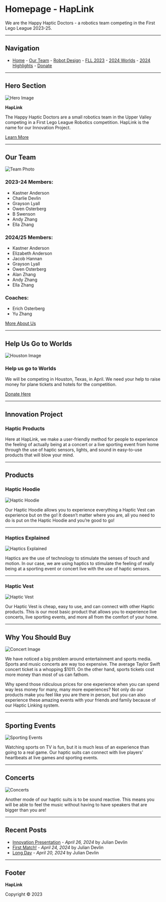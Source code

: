 # Homepage - HapLink

We are the Happy Haptic Doctors - a robotics team competing in the First Lego League 2023-25.

---

## Navigation

- [Home](index.md) - [Our Team](our-team/index.md) - [Robot Design](happy-haptic-doctors-robot-design/index.md) - [FLL 2023](2023/FLL2023.md) - [2024 Worlds](2024-worlds/index.md) - [2024 Highlights](2024/index.md) - [Donate](donate/index.html)

---


## Hero Section

![Hero Image](wp-content/uploads/2024/01/IMG_7438.jpg)

**HapLink**

The Happy Haptic Doctors are a small robotics team in the Upper Valley competing in a First Lego League Robotics competition. HapLink is the name for our Innovation Project.

[Learn More](2024-worlds/index.md)

---

## Our Team

![Team Photo](wp-content/uploads/2024/01/StatesPicture-edited.jpg)

### 2023-24 Members:
- Kastner Anderson
- Charlie Devlin
- Grayson Lyall
- Owen Osterberg
- B Swenson
- Andy Zhang
- Ella Zhang

### 2024/25 Members:
- Kastner Anderson
- Elizabeth Anderson
- Jacob Hannan
- Grayson Lyall
- Owen Osterberg
- Alan Zhang
- Andy Zhang
- Ella Zhang

### Coaches:
- Erich Osterberg
- Yu Zhang

[More About Us](our-team/index.html)

---

## Help Us Go to Worlds

![Houston Image](wp-content/uploads/2024/01/texas-1584104_1920.jpg)

### Help us go to Worlds

We will be competing in Houston, Texas, in April. We need your help to raise money for plane tickets and hotels for the competition.

[Donate Here](donate/index.html)

---

## Innovation Project

### Haptic Products

Here at HapLink, we make a user-friendly method for people to experience the feeling of actually being at a concert or a live sporting event from home through the use of haptic sensors, lights, and sound in easy-to-use products that will blow your mind.

---

## Products

### Haptic Hoodie

![Haptic Hoodie](wp-content/uploads/2024/04/IMG_2821-2-scaled.jpg)

Our Haptic Hoodie allows you to experience everything a Haptic Vest can experience but on the go! It doesn’t matter where you are, all you need to do is put on the Haptic Hoodie and you’re good to go!

---

### Haptics Explained

![Haptics Explained](wp-content/uploads/2024/01/yeloow-spinnny-edited.jpg)

Haptics are the use of technology to stimulate the senses of touch and motion. In our case, we are using haptics to stimulate the feeling of really being at a sporting event or concert live with the use of haptic sensors.

---

### Haptic Vest

![Haptic Vest](wp-content/uploads/2024/04/IMG_2819-1.jpg)

Our Haptic Vest is cheap, easy to use, and can connect with other Haptic products. This is our most basic product that allows you to experience live concerts, live sporting events, and more all from the comfort of your home.

---

## Why You Should Buy

![Concert Image](wp-content/uploads/2024/01/taylorconcert.jpg)

We have noticed a big problem around entertainment and sports media. Sports and music concerts are way too expensive. The average Taylor Swift concert ticket is a whopping $1011. On the other hand, sports tickets cost more money than most of us can fathom.

Why spend those ridiculous prices for one experience when you can spend way less money for many, many more experiences? Not only do our products make you feel like you are there in person, but you can also experience these amazing events with your friends and family because of our Haptic Linking system.

---

## Sporting Events

![Sporting Events](wp-content/uploads/2024/04/istockphoto-469569148-612x612-2.jpg)

Watching sports on TV is fun, but it is much less of an experience than going to a real game. Our haptic suits can connect with live players' heartbeats at live games and sporting events.

---

## Concerts

![Concerts](wp-content/uploads/2024/04/Taylor-Swift-The-Eras-Tour-1024x683.jpg)

Another mode of our haptic suits is to be sound reactive. This means you will be able to feel the music without having to have speakers that are bigger than you are!

---

## Recent Posts

- [Innovation Presentation](2024/04/26/innovation-presentation/index.md) - *April 26, 2024* by Julian Devlin
- [First Match!](2024/04/24/first-match/index.html) - *April 24, 2024* by Julian Devlin
- [Long Day](2024/04/20/long-day/index.md) - *April 20, 2024* by Julian Devlin

---

## Footer

**HapLink**

Copyright © 2023